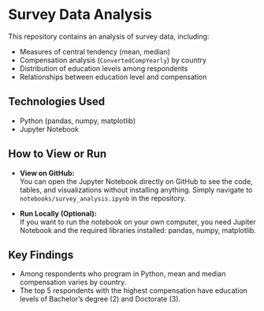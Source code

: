 # Survey Data Analysis

This repository contains an analysis of survey data, including:
- Measures of central tendency (mean, median)
- Compensation analysis (`ConvertedCompYearly`) by country
- Distribution of education levels among respondents
- Relationships between education level and compensation

## Technologies Used
- Python (pandas, numpy, matplotlib)
- Jupyter Notebook

## How to View or Run

- **View on GitHub:**  
You can open the Jupyter Notebook directly on GitHub to see the code, tables, and visualizations without installing anything. Simply navigate to `notebooks/survey_analysis.ipynb` in the repository.

- **Run Locally (Optional):**  
If you want to run the notebook on your own computer, you need Jupiter Notebook and the required libraries installed: pandas, numpy, matplotlib.

## Key Findings
- Among respondents who program in Python, mean and median compensation varies by country.
- The top 5 respondents with the highest compensation have education levels of Bachelor’s degree (2) and Doctorate (3).

